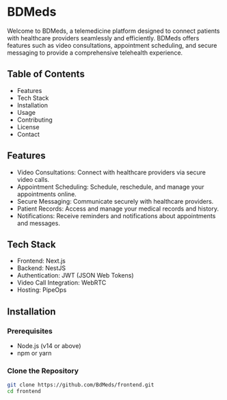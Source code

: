 # BDMeds

Welcome to BDMeds, a telemedicine platform designed to connect patients with healthcare providers seamlessly and efficiently. BDMeds offers features such as video consultations, appointment scheduling, and secure messaging to provide a comprehensive telehealth experience.

## Table of Contents

- Features
- Tech Stack
- Installation
- Usage
- Contributing
- License
- Contact

## Features

- Video Consultations: Connect with healthcare providers via secure video calls.
- Appointment Scheduling: Schedule, reschedule, and manage your appointments online.
- Secure Messaging: Communicate securely with healthcare providers.
- Patient Records: Access and manage your medical records and history.
- Notifications: Receive reminders and notifications about appointments and messages.

## Tech Stack

- Frontend: Next.js
- Backend: NestJS
- Authentication: JWT (JSON Web Tokens)
- Video Call Integration: WebRTC
- Hosting: PipeOps

## Installation

### Prerequisites

- Node.js (v14 or above)
- npm or yarn

### Clone the Repository

```bash
git clone https://github.com/BdMeds/frontend.git
cd frontend
```
